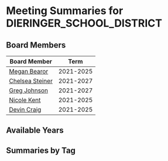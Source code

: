 # Meeting Summaries for DIERINGER_SCHOOL_DISTRICT

## Board Members

| Board Member       | Term           |
|--------------------|----------------|
| [Megan Bearor](board_member_226.md) | 2021-2025 |
| [Chelsea Steiner](board_member_227.md) | 2021-2027 |
| [Greg Johnson](board_member_228.md) | 2021-2027 |
| [Nicole Kent](board_member_229.md) | 2021-2025 |
| [Devin Craig](board_member_230.md) | 2021-2025 |

## Available Years

## Summaries by Tag
